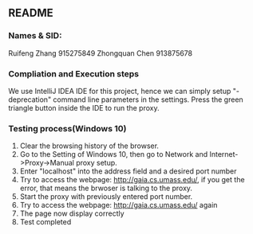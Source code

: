 ## README ##

### Names & SID: ###
Ruifeng Zhang 915275849
Zhongquan Chen 913875678

### Compliation and Execution steps ###

We use IntelliJ IDEA IDE for this project, hence we can simply setup "-deprecation" command line parameters in the settings. Press the green triangle button inside the IDE to run the proxy.

### Testing process(Windows 10) ###

1. Clear the browsing history of the browser.
2. Go to the Setting of Windows 10, then go to Network and Internet->Proxy->Manual proxy setup.
3. Enter "localhost" into the address field and a desired port number
4. Try to access the webpage: http://gaia.cs.umass.edu/, if you get the error, that means the brwoser is talking to the proxy.
5. Start the proxy with previously entered port number.
6. Try to access the webpage: http://gaia.cs.umass.edu/ again
7. The page now display correctly
8. Test completed